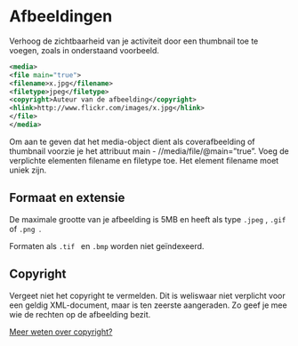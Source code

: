 ---
---

# Afbeeldingen

Verhoog de zichtbaarheid van je activiteit door een thumbnail toe te voegen, zoals in onderstaand voorbeeld.

~~~ xml
<media> 
<file main="true"> 
<filename>x.jpg</filename> 
<filetype>jpeg</filetype> 
<copyright>Auteur van de afbeelding</copyright> 
<hlink>http://www.flickr.com/images/x.jpg</hlink> 
</file> 
</media>
~~~

Om aan te geven dat het media-object dient als coverafbeelding of thumbnail voorzie je het attribuut main - //media/file/@main=”true”. Voeg de verplichte elementen filename en filetype toe. Het element filename moet uniek zijn. 


## Formaat en extensie

De maximale grootte van je afbeelding is 5MB en heeft als type ```.jpeg``` , ```.gif ``` of ```.png ```.

Formaten als ```.tif ``` en ```.bmp``` worden niet geïndexeerd.

## Copyright

Vergeet niet het copyright te vermelden. Dit is weliswaar niet verplicht voor een geldig XML-document, maar is ten zeerste aangeraden. Zo geef je mee wie de rechten op de afbeelding bezit.

[Meer weten over copyright?](https://www.uitdatabank.be/copyright) 
